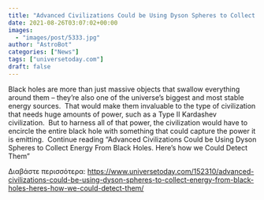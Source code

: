 ```yaml
---
title: "Advanced Civilizations Could be Using Dyson Spheres to Collect Energy From Black Holes. Here’s how we Could Detect Them"
date: 2021-08-26T03:07:02+00:00
images:
  - "images/post/5333.jpg"
author: "AstroBot"
categories: ["News"]
tags: ["universetoday.com"]
draft: false
---
```


Black holes are more than just massive objects that swallow everything around them – they’re also one of the universe’s biggest and most stable energy sources.  That would make them invaluable to the type of civilization that needs huge amounts of power, such as a Type II Kardashev civilization.  But to harness all of that power, the civilization would have to encircle the entire black hole with something that could capture the power it is emitting.  Continue reading “Advanced Civilizations Could be Using Dyson Spheres to Collect Energy From Black Holes. Here’s how we Could Detect Them” 

Διαβάστε περισσότερα: https://www.universetoday.com/152310/advanced-civilizations-could-be-using-dyson-spheres-to-collect-energy-from-black-holes-heres-how-we-could-detect-them/
